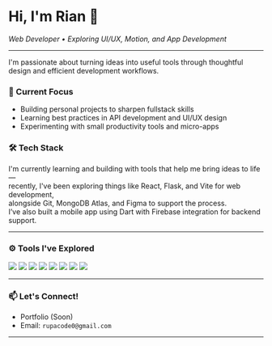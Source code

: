 <h1>Hi, I'm Rian 👋</h1>
<p>
  <em>Web Developer • Exploring UI/UX, Motion, and App Development</em>
</p>

---

I'm passionate about turning ideas into useful tools through thoughtful design and efficient development workflows.  

### 🚀 Current Focus
- Building personal projects to sharpen fullstack skills  
- Learning best practices in API development and UI/UX design  
- Experimenting with small productivity tools and micro-apps  

### 🛠️ Tech Stack
I'm currently learning and building with tools that help me bring ideas to life —  
recently, I've been exploring things like React, Flask, and Vite for web development,  
alongside Git, MongoDB Atlas, and Figma to support the process.  
I’ve also built a mobile app using Dart with Firebase integration for backend support.

---

### ⚙️ Tools I've Explored
<p align="left">
  <img src="https://img.shields.io/badge/-React-61DAFB?style=flat&logo=react&logoColor=white" />
  <img src="https://img.shields.io/badge/-Flask-000000?style=flat&logo=flask&logoColor=white" />
  <img src="https://img.shields.io/badge/-Dart-0175C2?style=flat&logo=dart&logoColor=white" />
  <img src="https://img.shields.io/badge/-Firebase-FFCA28?style=flat&logo=firebase&logoColor=black" />
  <img src="https://img.shields.io/badge/-MongoDB-47A248?style=flat&logo=mongodb&logoColor=white" />
  <img src="https://img.shields.io/badge/-Vite-646CFF?style=flat&logo=vite&logoColor=white" />
  <img src="https://img.shields.io/badge/-Figma-F24E1E?style=flat&logo=figma&logoColor=white" />
  <img src="https://img.shields.io/badge/-Git-F05032?style=flat&logo=git&logoColor=white" />
</p>

---

### 📫 Let's Connect!
- Portfolio (Soon)  
- Email: `rupacode0@gmail.com`

---
